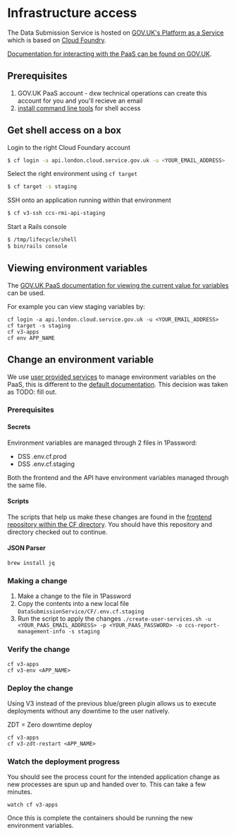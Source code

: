 # Infrastructure access

The Data Submission Service is hosted on [GOV.UK's Platform as a Service](https://www.cloud.service.gov.uk/) which is based on [Cloud Foundry](https://www.cloudfoundry.org/).

[Documentation for interacting with the PaaS can be found on GOV.UK](https://docs.cloud.service.gov.uk/).

## Prerequisites

1. GOV.UK PaaS account - dxw technical operations can create this account for you and you'll recieve an email
2. [install command line tools](https://docs.cloud.service.gov.uk/get_started.html#get-an-account) for shell access

## Get shell access on a box

Login to the right Cloud Foundary account
```bash
$ cf login -a api.london.cloud.service.gov.uk -u <YOUR_EMAIL_ADDRESS>
```

Select the right environment using `cf target`

```bash
$ cf target -s staging
```

SSH onto an application running within that environment
```bash
$ cf v3-ssh ccs-rmi-api-staging
```

Start a Rails console

```bash
$ /tmp/lifecycle/shell
$ bin/rails console
```

## Viewing environment variables

The [GOV.UK PaaS documentation for viewing the current value for variables](https://docs.cloud.service.gov.uk/deploying_apps.html#environment-variables) can be used.

For example you can view staging variables by:

```
cf login -a api.london.cloud.service.gov.uk -u <YOUR_EMAIL_ADDRESS>
cf target -s staging
cf v3-apps
cf env APP_NAME
```

## Change an environment variable

We use [user provided services](https://docs.cloudfoundry.org/devguide/services/user-provided.html) to manage environment variables on the PaaS, this is different to the [default documentation](https://docs.cloud.service.gov.uk/deploying_apps.html#environment-variables). This decision was taken as TODO: fill out.

### Prerequisites

#### Secrets

Environment variables are managed through 2 files in 1Password:

- DSS .env.cf.prod
- DSS .env.cf.staging

Both the frontend and the API have environment variables managed through the same file.

#### Scripts

The scripts that help us make these changes are found in the [frontend repository within the CF directory](https://github.com/dxw/DataSubmissionService/tree/develop/CF). You should have this repository and directory checked out to continue.

#### JSON Parser

```
brew install jq
```

### Making a change

1. Make a change to the file in 1Password
2. Copy the contents into a new local file `DataSubmissionService/CF/.env.cf.staging`
3. Run the script to apply the changes `./create-user-services.sh -u <YOUR_PAAS_EMAIL_ADDRESS> -p <YOUR_PAAS_PASSWORD> -o ccs-report-management-info -s staging`

### Verify the change

```
cf v3-apps
cf v3-env <APP_NAME>
```

### Deploy the change

Using V3 instead of the previous blue/green plugin allows us to execute deployments without any downtime to the user natively.

ZDT = Zero downtime deploy

```
cf v3-apps
cf v3-zdt-restart <APP_NAME>
```

### Watch the deployment progress

You should see the process count for the intended application change as new processes are spun up and handed over to. This can take a few minutes.

```
watch cf v3-apps
```

Once this is complete the containers should be running the new environment variables.
